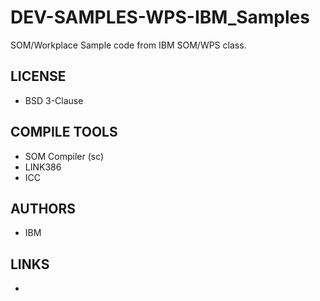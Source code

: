 # DEV-SAMPLES-WPS-IBM_Samples
SOM/Workplace Sample code from IBM SOM/WPS class.

## LICENSE
* BSD 3-Clause

## COMPILE TOOLS
* SOM Compiler (sc)
* LINK386
* ICC
 
## AUTHORS
* IBM 

## LINKS
* 
